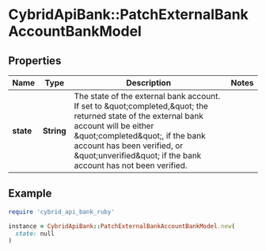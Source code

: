 # CybridApiBank::PatchExternalBankAccountBankModel

## Properties

| Name | Type | Description | Notes |
| ---- | ---- | ----------- | ----- |
| **state** | **String** | The state of the external bank account. If set to \&quot;completed,\&quot; the returned state of the external bank account will be either \&quot;completed\&quot;, if the bank account has been verified, or \&quot;unverified\&quot; if the bank account has not been verified. |  |

## Example

```ruby
require 'cybrid_api_bank_ruby'

instance = CybridApiBank::PatchExternalBankAccountBankModel.new(
  state: null
)
```

